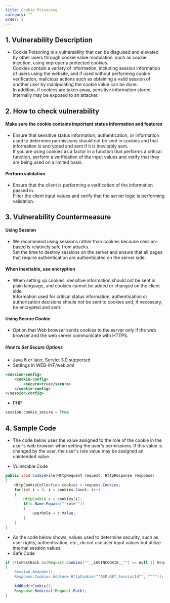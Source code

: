 ```yaml
---
title: Cookie Poisoning
category: ""
order: 0
---
```



## 1. Vulnerability Description
* Cookie Poisoning is a vulnerability that can be disguised and elevated by other users through cookie value modulation, such as cookie injection, using improperly protected cookies.<br>
Cookies contain a variety of information, including session information of users using the website, and if used without performing cookie verification, malicious actions such as obtaining a valid session of another user by manipulating the cookie value can be done.<br>
In addition, if cookies are taken away, sensitive information stored internally may be exposed to an attacker.

## 2. How to check vulnerability
#### Make sure the cookie contains important status information and features
* Ensure that sensitive status information, authentication, or information used to determine permissions should not be sent in cookies and that information is encrypted and sent if it is inevitably sent.<br>
If you are using cookies as a factor in a function that performs a critical function, perform a verification of the input values and verify that they are being used on a limited basis.

#### Perform validation
* Ensure that the client is performing a verification of the information passed in.<br>
Filter the client input values and verify that the server logic is performing validation.

## 3. Vulnerability Countermeasure
#### Using Session
* We recommend using sessions rather than cookies because session-based is relatively safe from attacks.<br>
Set the time to destroy sessions on the server and ensure that all pages that require authentication are authenticated on the server side.

#### When inevitable, use encryption
* When setting up cookies, sensitive information should not be sent in plain language, and cookies cannot be added or changed on the client side.<br>
Information used for critical status information, authentication or authorization decisions shoule not be sent to cookies and, if necessary, be encrypted and sent.

#### Using Secure Cookie
* Option that Web browser sends cookies to the server only if the web browser and the web server communicate with HTTPS.

##### How to Set Secure Options
* Java 6 or later, Servlet 3.0 supported
* Settings in WEB-INF/web.xml

```xml
<session-config>
	<cookie-config>
		<secure>true</secure>
	</cookie-config>
</session-config>
```

* PHP

```PHP
session.cookie_secure = True
```

## 4. Sample Code
* The code below uses the value assigned to the role of the cookie in the user's web browser when setting the user's permissions. If this value is changed by the user, the user's role value may be assigned an unintended value.

* Vulnerable  Code

```java
public void CookieFile(HttpRequest request, HttpResponse response)
{
    HttpCookieCollection cookies = request.Cookies;
    for(int i = 0; i < cookies.Count; i++)
    {
        HttpCookie c = cookies[i];
        if(c.Name.Equals(""role""))
        {
            userRole = c.Value;
        }
    }
}
```

* As the code below shows, values used to determine security, such as user rights, authentication, etc., do not use user input values but utilize internal session values.
* Safe Code

```java
if (!IsPostBack &&(Request.Cookies[""__LOGINCOOKIE__""] == null || Request.Cookies[""__LOGINCOOKIE__""].Value == """"))
{
    Session.Abandon();
    Response.Cookies.Add(new HttpCookie(""ASP.NET_SessionId"", """"));
 
    AddRedirCookie();
    Response.Redirect(Request.Path);
}
```
